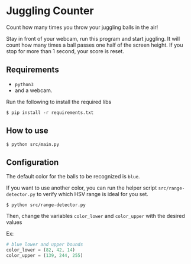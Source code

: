 # Juggling Counter

Count how many times you throw your juggling balls in the air!

Stay in front of your webcam, run this program and start juggling. It will count how many times a ball passes one half of the screen height. If you stop for more than 1 second, your score is reset.

## Requirements

- `python3`
- and a webcam.

Run the following to install the required libs

```shell
$ pip install -r requirements.txt
```

## How to use

```shell
$ python src/main.py
```

## Configuration

The default color for the balls to be recognized is `blue`.

If you want to use another color, you can run the helper script `src/range-detector.py` to verify which HSV range is ideal for you set.

```shell
$ python src/range-detector.py
```

Then, change the variables `color_lower` and `color_upper` with the desired values

Ex:
```python
# blue lower and upper bounds
color_lower = (82, 42, 14)
color_upper = (139, 244, 255)
```